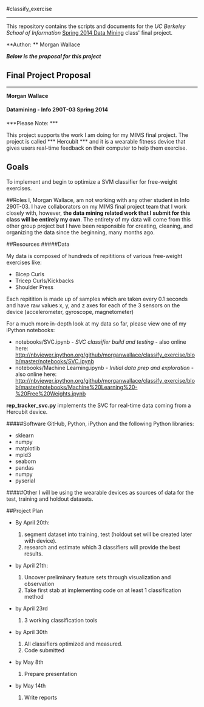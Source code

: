#classify_exercise

---

This repository contains the scripts and documents for the *UC Berkeley School of Information* [Spring 2014 Data Mining](http://www.ischool.berkeley.edu/courses/i290t-dma) class' final project.

**Author: ** Morgan Wallace

***Below is the proposal for this project***



## Final Project Proposal
---
**Morgan Wallace**
#### Datamining - Info 290T-03 Spring 2014

***Please Note:  *** 

This project supports the work I am doing for my MIMS final project. The project is called *** Hercubit *** and it is a wearable fitness device that gives users real-time feedback on their computer to help them exercise. 

## Goals
To implement and begin to optimize a SVM classifier for free-weight exercises.

##Roles
I, Morgan Wallace, am not working with any other student in Info 290T-03. I have collaborators on my MIMS final project team that I work closely with, however, **the data mining related work that I submit for this class will be entirely my own**. The entirety of my data will come from this other group project but I have been responsible for creating, cleaning, and organizing the data since the beginning, many months ago.

##Resources
#####Data

My data is composed of hundreds of repititions of various free-weight exercises like:

* Bicep Curls
* Tricep Curls/Kickbacks
* Shoulder Press

Each repitition is made up of samples which are taken every 0.1 seconds and have raw values x, y, and z axes for each of the 3 sensors on the device (accelerometer, gyroscope, magnetometer)


For a much more in-depth look at my data so far, please view one of my iPython notebooks:

* notebooks/SVC.ipynb - *SVC classifier build and testing* - also online here: <http://nbviewer.ipython.org/github/morganwallace/classify_exercise/blob/master/notebooks/SVC.ipynb>
* notebooks/Machine Learning.ipynb - *Initial data prep and exploration* - also online here: <http://nbviewer.ipython.org/github/morganwallace/classify_exercise/blob/master/notebooks/Machine%20Learning%20-%20Free%20Weights.ipynb>


**rep_tracker_svc.py** implements the SVC for real-time data coming from a Hercubit device.



#####Software
GitHub, Python, iPython and the following Python libraries:

* sklearn 
* numpy
* matplotlib 
* mpld3
* seaborn
* pandas
* numpy
* pyserial

#####Other
I will be using the wearable devices as sources of data for the test, training and holdout datasets.

##Project Plan
* By April 20th:

	1. segment dataset into training, test (holdout set will be created later with device).
	2. research and estimate which 3 classifiers will provide the best results.
* by April 21th:
	1. Uncover preliminary feature sets through visualization and observation
	2. Take first stab at implementing code on at least 1 classification method
* by April 23rd
	1. 3 working classification tools
* by April 30th
	1. All classifiers optimized and measured.
	2. Code submitted
* by May 8th
	1. Prepare presentation
* by May 14th
	1. Write reports